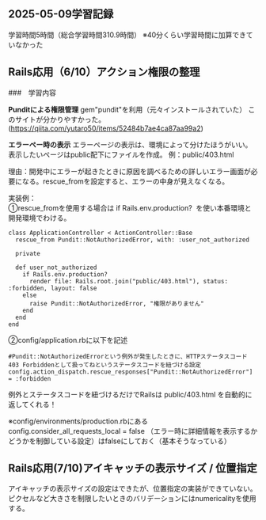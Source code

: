 ## 2025-05-09学習記録
学習時間5時間（総合学習時間310.9時間）
※40分くらい学習時間に加算できていなかった

## Rails応用（6/10）アクション権限の整理


###　学習内容


**Punditによる権限管理**
gem"pundit"を利用（元々インストールされていた）
このサイトが分かりやすかった。
(https://qiita.com/yutaro50/items/52484b7ae4ca87aa99a2)

**エラーペー時の表示**
エラーページの表示は、環境によって分けたほうがいい。
表示したいページはpublic配下にファイルを作成。
例：public/403.html

理由：開発中にエラーが起きたときに原因を調べるための詳しいエラー画面が必要になる。rescue_fromを設定すると、エラーの中身が見えなくなる。

実装例：  
①rescue_fromを使用する場合は if Rails.env.production?  を使い本番環境と開発環境でわける。
```
class ApplicationController < ActionController::Base
  rescue_from Pundit::NotAuthorizedError, with: :user_not_authorized

  private

  def user_not_authorized
    if Rails.env.production?
      render file: Rails.root.join("public/403.html"), status: :forbidden, layout: false
    else
      raise Pundit::NotAuthorizedError, "権限がありません"
    end
  end
end
```

②config/application.rbに以下を記述
```
#Pundit::NotAuthorizedErrorという例外が発生したときに、HTTPステータスコード403 Forbiddenとして扱ってねというステータスコードを紐づける設定
config.action_dispatch.rescue_responses["Pundit::NotAuthorizedError"] = :forbidden
```
例外とステータスコードを紐づけるだけでRailsは public/403.html を自動的に返してくれる！

※config/environments/production.rbにあるconfig.consider_all_requests_local = false
（エラー時に詳細情報を表示するかどうかを制御している設定）はfalseにしておく（基本そうなっている）

## Rails応用(7/10)アイキャッチの表示サイズ / 位置指定
アイキャッチの表示サイズの設定はできたが、位置指定の実装ができていない。
ピクセルなど大きさを制限したいときのバリデーションにはnumericalityを使用する。
